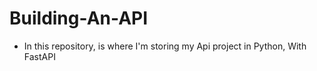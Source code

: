 # Building-An-API
* In this repository, is where I'm storing my Api project in Python, With FastAPI
